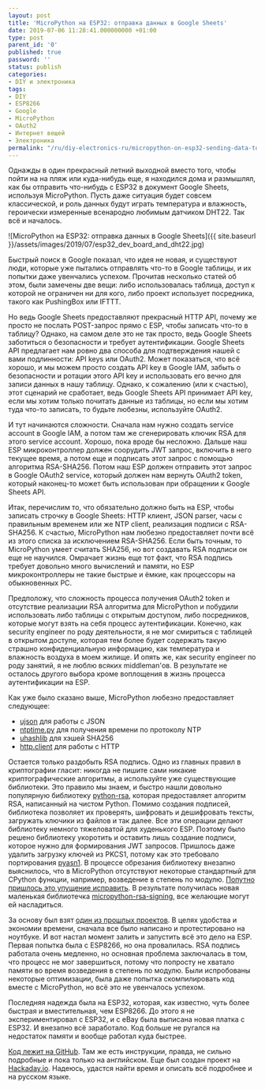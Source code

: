 ```yaml
---
layout: post
title: 'MicroPython на ESP32: отправка данных в Google Sheets'
date: 2019-07-06 11:28:41.000000000 +01:00
type: post
parent_id: '0'
published: true
password: ''
status: publish
categories:
- DIY и электроника
tags:
- DIY
- ESP8266
- Google
- MicroPython
- OAuth2
- Интернет вещей
- Электроника
permalink: "/ru/diy-electronics-ru/micropython-on-esp32-sending-data-to-google-sheets-ru.html"
---
```



Однажды в один прекрасный летний выходной вместо того, чтобы пойти на на пляж или куда-нибудь еще, я находился дома и размышлял, как бы отправить что-нибудь с ESP32 в документ Google Sheets, используя MicroPython. Пусть даже ситуация будет совсем классической, и роль данных будут играть температура и влажность, героически измеренные всенародно любимым датчиком DHT22. Так всё и началось.





![MicroPython на ESP32: отправка данных в Google Sheets]({{ site.baseurl }}/assets/images/2019/07/esp32_dev_board_and_dht22.jpg)



  
  




Быстрый поиск в Google показал, что идея не новая, и существуют люди, которые уже пытались отправлять что-то в Google таблицы, и их попытки даже увенчались успехом. Прочитав несколько статей об этом, были замечены две вещи: либо использовалась таблица, доступ к которой не ограничен ни для кого, либо проект использует посредника, такого как PushingBox или IFTTT.





Но ведь Google Sheets предоставляют прекрасный HTTP API, почему же просто не послать POST-запрос прямо с ESP, чтобы записать что-то в таблицу? Однако, на самом деле это не так просто, ведь Google Sheets заботиться о безопасности и требует аутентификации. Google Sheets API предлагает нам ровно два способа для подтверждения нашей с вами подлинности: API keys или OAuth2. Может показаться, что всё хорошо, и мы можем просто создать API key в Google IAM, забыть о безопасности и ротации этого API key и использовать его вечно для записи данных в нашу таблицу. Однако, к сожалению (или к счастью), этот сценарий не сработает, ведь Google Sheets API принимает API key, если мы хотим только почитать данные из таблицы, но если мы хотим туда что-то записать, то будьте любезны, используйте OAuth2.





И тут начинаются сложности. Сначала нам нужно создать service account в Google IAM, а потом там же сгенерировать ключик RSA для этого service account. Хорошо, пока вроде бы несложно. Дальше наш ESP микроконтроллер должен соорудить JWT запрос, включить в него текущее время, а потом еще и подписать этот запрос с помощью алгоритма RSA-SHA256. Потом наш ESP должен отправить этот запрос в Google OAuth2 service, который должен нам вернуть OAuth2 token, который наконец-то может быть использован при обращении к Google Sheets API.





Итак, перечислим то, что обязательно должно быть на ESP, чтобы записать строчку в Google Sheets: HTTP клиент, JSON parser, часы с правильным временем или же NTP client, реализация подписи с RSA-SHA256. К счастью, MicroPython нам любезно предоставляет почти всё из этого списка за исключением RSA-SHA256. Если быть точным, то MicroPython умеет считать SHA256, но вот создавать RSA подписи он еще не научился. Омрачает жизнь еще тот факт, что RSA подпись требует довольно много вычислений и памяти, но ESP микроконтроллеры не такие быстрые и ёмкие, как процессоры на обыкновенных PC.





Предположу, что сложность процесса получения OAuth2 token и отсутствие реализации RSA алгоритма для MicroPython и побудили использовать либо таблицы с открытым доступом, либо посредников, которые могут взять на себя процесс аутентификации. Конечно, как security engineer по роду деятельности, я не мог смириться с таблицей в открытом доступе, которая тем более будет содержать такую страшно конфиденциальную информацию, как температура и влажность воздуха в моем жилище. И опять же, как security engineer по роду занятий, я не люблю всяких middleman'ов. В результате не осталось другого выбора кроме воплощения в жизнь процесса аутентификации на ESP.





Как уже было сказано выше, MicroPython любезно предоставляет следующее:





- [ujson](https://docs.micropython.org/en/latest/library/ujson.html) для работы с JSON
- [ntptime.py](https://github.com/micropython/micropython/blob/master/ports/esp8266/modules/ntptime.py) для получения времени по протоколу NTP
- [uhashlib](https://docs.micropython.org/en/latest/library/uhashlib.html) для хэшей SHA256
- [http.client](https://github.com/micropython/micropython-lib/tree/master/http.client) для работы с HTTP





Остается только раздобыть RSA подпись. Одно из главных правил в криптографии гласит: никогда не пишите сами никакие криптографические алгоритмы, а используйте уже существующие библиотеки. Это правило мы знаем, и быстро нашли довольно популярную библиотеку [python-rsa](https://github.com/sybrenstuvel/python-rsa/), которая предоставляет алгоритм RSA, написанный на чистом Python. Помимо создания подписей, библиотека позволяет их проверять, шифровать и дешифровать тексты, загружать ключики из файлов и так далее. Все эти операции делают библиотеку немного тяжеловатой для худенького ESP. Поэтому было решено библиотеку укоротить и оставить лишь создание подписи, которое нужно для формирования JWT запросов. Пришлось даже удалить загрузку ключей из PKCS1, потому как это требовало портирования [pyasn1](https://github.com/etingof/pyasn1). В процессе обрезания библиотеку внезапно выяснилось, что в MicroPython отсутствуют некоторые стандартный для CPython функции, например, возведение в степень по модулю. [Попутно пришлось это упущение исправить](https://en.wikipedia.org/wiki/Modular_exponentiation#Right-to-left_binary_method). В результате получилась новая маленькая библиотечка [micropython-rsa-signing](https://github.com/artem-smotrakov/micropython-rsa-signing), все желающие могут ей насладиться.





За основу был взят [один из прошлых проектов](/ru/diy-electronics-ru/how-to-run-micropython-on-esp8266.html). В целях удобства и экономии времени, сначала все было написано и протестировано на ноутбуке. И вот настал момент залить и запустить всё это дело на ESP. Первая попытка была с ESP8266, но она провалилась. RSA подпись работала очень медленно, но основная проблема заключалась в том, что процесс не мог завершиться, потому что попросту не хватало памяти во время возведения в степень по модулю. Были испробованы некоторые оптимизации, была даже попытка скомпилировать код вместе с МicroPython, но всё это не увенчалось успехом.





Последняя надежда была на ESP32, которая, как известно, чуть более быстрая и вместительная, чем ESP8266. До этого я не экспериментировал с ESP32, и c eBay была выписана новая платка с ESP32. И внезапно всё заработало. Код больше не ругался на недостаток памяти и вообще работал куда быстрее.





[Код лежит на GitHub](https://github.com/artem-smotrakov/esp32-weather-google-sheets). Там же есть инструкции, правда, не сильно подробные и пока только на английском. Еще был создан проект на [Hackaday.io](https://hackaday.io/project/166197-esp32-weather-station-and-google-sheets). Надеюсь, удастся найти время и описать всё подробнее и на русском языке.



